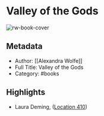 # Valley of the Gods

![rw-book-cover](https://images-na.ssl-images-amazon.com/images/I/41tXnLYPtSL._SL200_.jpg)

## Metadata
- Author: [[Alexandra Wolfe]]
- Full Title: Valley of the Gods
- Category: #books

## Highlights
- Laura Deming, ([Location 410](https://readwise.io/to_kindle?action=open&asin=B0176M3XDK&location=410))
